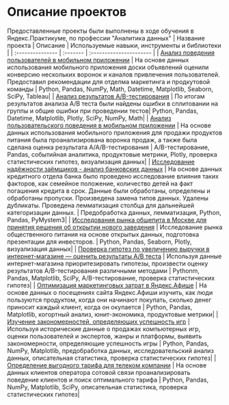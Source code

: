 # Описание проектов
Предоставленные проекты были выполнены в ходе обучения в Яндекс.Практикуме, по профессии "Аналитика данных" 
| Название проекта | Описание | Используемые навыки, инструменты и библиотеки | 
| :--------------- | :------- | :---------------------- |
| [Анализ поведения пользователей в мобильном приложении](Анализ%20поведения%20пользователей%20в%20мобильном%20приложении) | На основе данных использования мобильного приложения доски объявлений оценили конверсию нескольких воронок и каналов привлечения пользователей. Предоставил рекомендации для отделма маркетинга и продкутовой команды | Python, Pandas, NumPy, Math, Datetime, Matplotlib, Seaborn, SciPy, Tableau|
| [Анализ результатов A/B-тестирования](Анализ%20результатов%20AB-тестирования) | По итогам результатов анализа А/В теста были найдены ошибки в сплитовании на группы и общие ошибки при проведении тестов| Python, Pandas, Datetime, Matplotlib, Plotly, SciPy, NumPy, Math|
| [Анализ пользовательского поведения в мобильном приложении](Анализ%20пользовательского%20поведения%20в%20мобильном%20приложении) | На основе данных использования мобильного приложения для продажи продуктов питания была проанализирована воронка продаж, а также была сделана оценка результата A/A/B-тестирования | A/B-тестирование, Pandas, событийная аналитика, продуктовые метрики, Plotly, проверка статистических гипотез, визуализация данных|
| [Исследование надёжности заёмщиков - анализ банковских данных](Исследование%20надежности%20заемщиков) | На основе данных кредитного отдела банка было проведено исследование влияния таких факторов, как семейное положение, количество детей на факт погашения кредита в срок. Данные были обработаны, определены и обработаны пропуски. Произведена замена типов данных. Удалены дубликаты. Проведена лемматизация столбца для дальнейшей категоризации данных. | Предобработка данных, лемматизация, Python, Pandas, PyMystem3|
| [Исследования рынка общепита в Москве для принятия решения об открытии нового заведения](Исследования%20рынка%20общепита%20в%20Москве%20для%20принятия%20решения%20об%20открытии%20нового%20заведения) | Исследование рынка общественного питания на основе открытых данных, подготовка презентации для инвесторов. | Python, Pandas, Seaborn, Plotly, визуализация данных|
| [Проверка гипотез по увеличению выручки в интернет-магазине — оценить результаты A/B теста](Проверка%20гипотез%20по%20увеличению%20выручки%20в%20интернет-магазине%20—%20оценить%20результаты%20AB%20теста) | Используя данные интернет-магазина приоритезировать гипотезы, произвести оценку результатов A/B-тестирования различными методами | Pythonm, Pandas, Matplotlib, SciPy, A/B-тестирование, проверка статистических гипотез|
| [Оптимизация маркетинговых затрат в Яндекс.Афише](Оптимизация%20маркетинговых%20затрат%20в%20Яндекс.Афише) | На основе данных о посещениях сайта Яндекс.Афиши изучить, как люди пользуются продуктом, когда они начинают покупать, сколько денег приносит каждый клиент, когда он окупается | Python, Pandas, Matplotlib, когортный анализ, юнит-экономика, продуктовые метрики|
| [Изучение закономерностей, определяющих успешность игр](Изучение%20закономерностей,%20определяющих%20успешность%20игр) | Используя исторические данные о продажах компьютерных игр, оценки пользователей и экспертов, жанры и платформы, выявить закономерности, определяющие успешность игры  | Python, Pandas, NumPy, Matplotlib, предобработка данных, исследовательский анализ данных, описательная статистика, проверка статистических гипотез|
| [Определение выгодного тарифа для телеком компании](Определение%20выгодного%20тарифа%20для%20телеком%20компании) | На основе данных клиентов оператора сотовой связи проанализировать поведение клиентов и поиск оптимального тарифа | Python, Pandas, NumPy, Matplotlib, SciPy, описательная статистика, проверка статистических гипотез|
